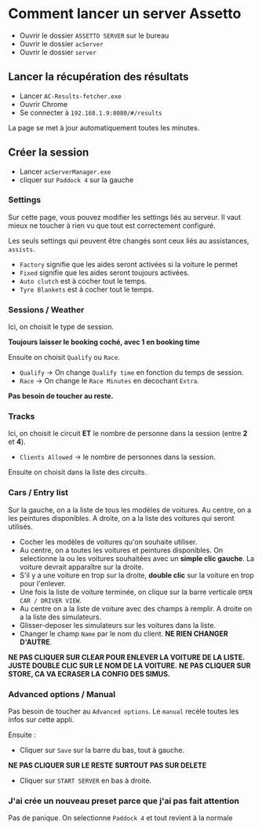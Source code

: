 # Comment lancer un server Assetto

* Ouvrir le dossier `ASSETTO SERVER` sur le bureau
* Ouvrir le dossier `acServer`
* Ouvrir le dossier `server`

## Lancer la récupération des résultats

* Lancer `AC-Results-fetcher.exe`
* Ouvrir Chrome
* Se connecter à `192.168.1.9:8080/#/results`

La page se met à jour automatiquement toutes les minutes.

## Créer la session

* Lancer `acServerManager.exe`
* cliquer sur `Paddock 4` sur la gauche

### Settings

Sur cette page, vous pouvez modifier les settings liés au serveur. Il vaut mieux ne toucher à rien vu que tout est correctement configuré.

Les seuls settings qui peuvent être changés sont ceux liés au assistances, `assists`.

* `Factory` signifie que les aides seront activées si la voiture le permet
* `Fixed` signifie que les aides seront toujours activées.
* `Auto clutch` est à cocher tout le temps.
* `Tyre Blankets` est à cocher tout le temps.

### Sessions / Weather

Ici, on choisit le type de session.

__Toujours laisser le booking coché, avec 1 en booking time__

Ensuite on choisit `Qualify` ou `Race`.

* `Qualify` -> On change `Qualify time` en fonction du temps de session.
* `Race` -> On change le `Race Minutes` en decochant `Extra`.

__Pas besoin de toucher au reste.__

### Tracks

Ici, on choisit le circuit __ET__ le nombre de personne dans la session (entre __2__ et __4__).

* `Clients Allowed` -> le nombre de personnes dans la session.

Ensuite on choisit dans la liste des circuits.

### Cars / Entry list

Sur la gauche, on a la liste de tous les modèles de voitures. Au centre, on a les peintures disponibles. A droite, on a la liste des voitures qui seront utilisés.

* Cocher les modèles de voitures qu'on souhaite utiliser.
* Au centre, on a toutes les voitures et peintures disponibles. On selectionne la ou les voitures souhaitées avec un __simple clic gauche__. La voiture devrait apparaître sur la droite.
* S'il y a une voiture en trop sur la droite, __double clic__ sur la voiture en trop pour l'enlever.
* Une fois la liste de voiture terminée, on clique sur la barre verticale `OPEN CAR / DRIVER VIEW`.
* Au centre on a la liste de voiture avec des champs à remplir. A droite on a la liste des simulateurs.
* Glisser-deposer les simulateurs sur les voitures dans la liste.
* Changer le champ `Name` par le nom du client. __NE RIEN CHANGER D'AUTRE__.

__NE PAS CLIQUER SUR CLEAR POUR ENLEVER LA VOITURE DE LA LISTE. JUSTE DOUBLE CLIC SUR LE NOM DE LA VOITURE.__
__NE PAS CLIQUER SUR STORE, CA VA ECRASER LA CONFIG DES SIMUS.__

### Advanced options / Manual

Pas besoin de toucher au `Advanced options`. Le `manual` recèle toutes les infos sur cette appli.

Ensuite :

* Cliquer sur `Save` sur la barre du bas, tout à gauche.

__NE PAS CLIQUER SUR LE RESTE__
__SURTOUT PAS SUR DELETE__

* Cliquer sur `START SERVER` en bas à droite.

### J'ai crée un nouveau preset parce que j'ai pas fait attention

Pas de panique. On selectionne `Paddock 4` et tout revient à la normale
